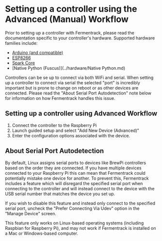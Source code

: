 # Setting up a controller using the Advanced (Manual) Workflow

Prior to setting up a controller with Fermentrack, please read the documentation specific to your controller's hardware. Supported hardware families include:
 
* [Arduino (and compatible)](../hardware/Arduino.md)
* [ESP8266](../hardware/ESP8266.md)
* [Spark Core](../hardware/Spark.md)
* [Native Python (Fuscus)](../hardware/Native Python.md)

Controllers can be se up to connect via both WiFi and serial. When setting up a controller to connect via serial the selected "port" is incredibly important but is prone to change on reboot or as other devices are connected. Please read the "About Serial Port Autodetection" note below for information on how Fermentrack handles this issue. 

## Setting up a controller using Advanced Workflow

1. Connect the controller to the Raspberry Pi
2. Launch guided setup and select "Add New Device (Advanced)"
3. Enter the configuration options associated with the device.


## About Serial Port Autodetection

By default, Linux assigns serial ports to devices like BrewPi controllers based on the order they are connected. If you have multiple devices connected to your Raspberry Pi this can mean that Fermentrack could potentially mistake one device for another. To prevent this, Fermentrack includes a feature which will disregard the specified serial port when connecting to the controller and will instead connect to the device with the USB serial number that matches the device you set up.

If you wish to disable this feature and instead only connect to the specified serial port, uncheck the "Prefer Connecting Via Udev" option in the "Manage Device" screen.

This feature only works on Linux-based operating systems (including Raspbian for Raspberry Pi), and may not work if Fermentrack is installed on a Mac or Windows-based computer.
